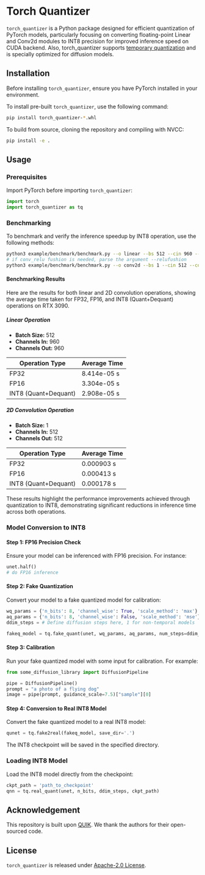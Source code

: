 # Torch Quantizer

`torch_quantizer` is a Python package designed for efficient quantization of PyTorch models, particularly focusing on converting floating-point Linear and Conv2d modules to INT8 precision for improved inference speed on CUDA backend. Also, torch_quantizer supports [temporary quantization](https://arxiv.org/pdf/2310.03270) and is specially optimized for diffusion models.

## Installation

Before installing `torch_quantizer`, ensure you have PyTorch installed in your environment.

To install pre-built `torch_quantizer`, use the following command:

```bash
pip install torch_quantizer-*.whl
```
To build from source, cloning the repository and compiling with NVCC:
```bash
pip install -e .
```
## Usage

### Prerequisites

Import PyTorch before importing `torch_quantizer`:

```python
import torch
import torch_quantizer as tq
```

### Benchmarking

To benchmark and verify the inference speedup by INT8 operation, use the following methods:

```bash
python3 example/benchmark/benchmark.py --o linear --bs 512 --cin 960 --cout 960
# if conv_relu fushion is needed, parse the argument --relufushion
python3 example/benchmark/benchmark.py --o conv2d --bs 1 --cin 512 --cout 512
```
#### Benchmarking Results

Here are the results for both linear and 2D convolution operations, showing the average time taken for FP32, FP16, and INT8 (Quant+Dequant) operations on RTX 3090.

##### Linear Operation

- **Batch Size:** 512
- **Channels In:** 960
- **Channels Out:** 960

| Operation Type | Average Time    |
|----------------|-----------------|
| FP32           | 8.414e-05 s     |
| FP16           | 3.304e-05 s     |
| INT8 (Quant+Dequant) | 2.908e-05 s |

##### 2D Convolution Operation

- **Batch Size:** 1
- **Channels In:** 512
- **Channels Out:** 512

| Operation Type | Average Time    |
|----------------|-----------------|
| FP32           | 0.000903 s      |
| FP16           | 0.000413 s      |
| INT8 (Quant+Dequant) | 0.000178 s |

These results highlight the performance improvements achieved through quantization to INT8, demonstrating significant reductions in inference time across both operations.

### Model Conversion to INT8

#### Step 1: FP16 Precision Check

Ensure your model can be inferenced with FP16 precision. For instance:

```python
unet.half()
# do FP16 inference
```

#### Step 2: Fake Quantization

Convert your model to a fake quantized model for calibration:

```python
wq_params = {'n_bits': 8, 'channel_wise': True, 'scale_method': 'max'}
aq_params = {'n_bits': 8, 'channel_wise': False, 'scale_method': 'mse'}
ddim_steps = # Define diffusion steps here, 1 for non-temporal models

fakeq_model = tq.fake_quant(unet, wq_params, aq_params, num_steps=ddim_steps)
```

#### Step 3: Calibration

Run your fake quantized model with some input for calibration. For example:

```python
from some_diffusion_library import DiffusionPipeline

pipe = DiffusionPipeline()
prompt = "a photo of a flying dog"
image = pipe(prompt, guidance_scale=7.5)["sample"][0]
```

#### Step 4: Conversion to Real INT8 Model

Convert the fake quantized model to a real INT8 model:

```python
qunet = tq.fake2real(fakeq_model, save_dir='.')
```

The INT8 checkpoint will be saved in the specified directory.

### Loading INT8 Model

Load the INT8 model directly from the checkpoint:

```python
ckpt_path = 'path_to_checkpoint'
qnn = tq.real_quant(unet, n_bits, ddim_steps, ckpt_path)
```

## Acknowledgement

This repository is built upon [QUIK](https://github.com/IST-DASLab/QUIK). We thank the authors for their open-sourced code.

## License

`torch_quantizer` is released under [Apache-2.0 License](LICENSE).
